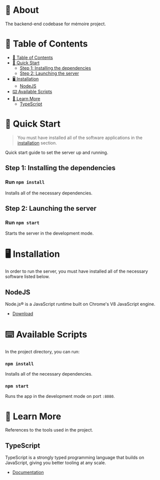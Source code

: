 # :cherry_blossom: About

The backend-end codebase for mémoire project.

# :memo: Table of Contents

-   [:memo: Table of Contents](#memo-table-of-contents)
-   [:rocket: Quick Start](#rocket-quick-start)
    -   [Step 1: Installing the dependencies](#step-1-installing-the-dependencies)
    -   [Step 2: Launching the server](#step-2-launching-the-server)
-   [:desktop_computer: Installation](#desktop_computer-installation)
    -   [NodeJS](#nodejs)
-   [:keyboard: Available Scripts](#keyboard-available-scripts)
-   [:green_book: Learn More](#green_book-learn-more)
    -   [TypeScript](#typescript)

# :rocket: Quick Start

> You must have installed all of the software applications in the [installation](#desktop_computer-installation) section.

Quick start guide to set the server up and running.

## Step 1: Installing the dependencies

### Run `npm install`

Installs all of the necessary dependencies.

## Step 2: Launching the server

### Run `npm start`

Starts the server in the development mode.

# :desktop_computer: Installation

In order to run the server, you must have installed all of the necessary software listed below.

## NodeJS

Node.js® is a JavaScript runtime built on Chrome's V8 JavaScript engine.

-   [Download](https://nodejs.org/en/)

# :keyboard: Available Scripts

In the project directory, you can run:

### `npm install`

Installs all of the necessary dependencies.

### `npm start`

Runs the app in the development mode on port `:8080`.

# :green_book: Learn More

References to the tools used in the project.

## TypeScript

TypeScript is a strongly typed programming language that builds on JavaScript, giving you better tooling at any scale.

-   [Documentation](https://www.typescriptlang.org/docs/)
